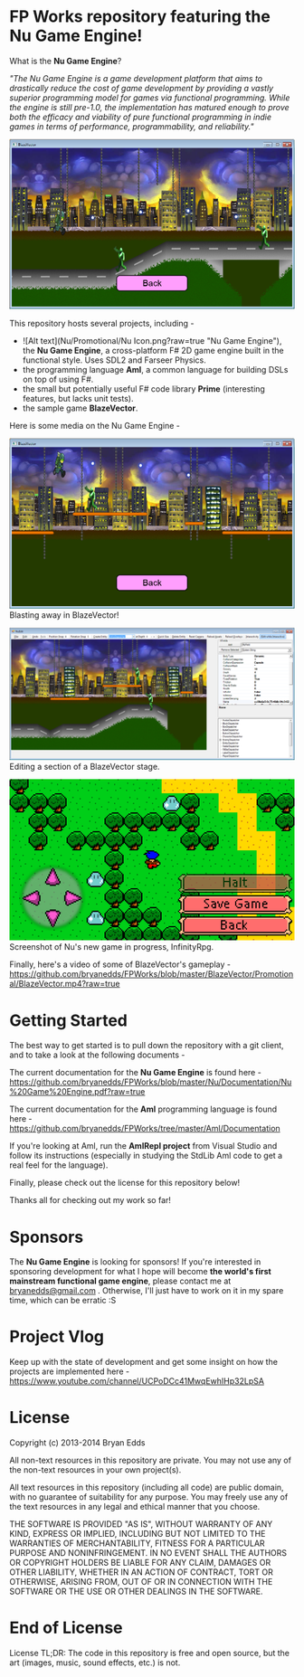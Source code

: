 FP Works repository featuring the Nu Game Engine!
=

What is the **Nu Game Engine**?

*"The Nu Game Engine is a game development platform that aims to drastically reduce the cost of game development by providing a vastly superior programming model for games via functional programming. While the engine is still pre-1.0, the implementation has matured enough to prove both the efficacy and viability of pure functional programming in indie games in terms of performance, programmability, and reliability."*

![Screenshot](BlazeVector/Promotional/BlastingAwayInBlazeVector.png?raw=true "Nu Game Engine demo game BlazeVector")

This repository hosts several projects, including -

- ![Alt text](Nu/Promotional/Nu Icon.png?raw=true "Nu Game Engine"), the **Nu Game Engine**, a cross-platform F# 2D game engine built in the functional style. Uses SDL2 and Farseer Physics.
- the programming language **Aml**, a common language for building DSLs on top of using F#.
- the small but potentially useful F# code library **Prime** (interesting features, but lacks unit tests).
- the sample game **BlazeVector**.

Here is some media on the Nu Game Engine -

![Screenshot](BlazeVector/Promotional/PlayingABitOfBlazeVector.png?raw=true)
Blasting away in BlazeVector!


![Screenshot](BlazeVector/Promotional/EditingASectionOfABlazeVectorStage.png?raw=true)
Editing a section of a BlazeVector stage.


![Screenshot](InfinityRpg/Promotional/InfinityRpg.png?raw=true)
Screenshot of Nu's new game in progress, InfinityRpg.

Finally, here's a video of some of BlazeVector's gameplay - https://github.com/bryanedds/FPWorks/blob/master/BlazeVector/Promotional/BlazeVector.mp4?raw=true

Getting Started
===============

The best way to get started is to pull down the repository with a git client, and to take a look at the following documents -

The current documentation for the **Nu Game Engine** is found here - https://github.com/bryanedds/FPWorks/blob/master/Nu/Documentation/Nu%20Game%20Engine.pdf?raw=true

The current documentation for the **Aml** programming language is found here - https://github.com/bryanedds/FPWorks/tree/master/Aml/Documentation

If you're looking at Aml, run the **AmlRepl project** from Visual Studio and follow its instructions (especially in studying the StdLib Aml code to get a real feel for the language).

Finally, please check out the license for this repository below!

Thanks all for checking out my work so far!

Sponsors
========

The **Nu Game Engine** is looking for sponsors! If you're interested in sponsoring development for what I hope will become **the world's first mainstream functional game engine**, please contact me at bryanedds@gmail.com . Otherwise, I'll just have to work on it in my spare time, which can be erratic :S

Project Vlog
============

Keep up with the state of development and get some insight on how the projects are implemented here - https://www.youtube.com/channel/UCPoDCc41MwqEwhIHp32LpSA

License
=======

Copyright (c) 2013-2014 Bryan Edds

All non-text resources in this repository are private. You may not use any of
the non-text resources in your own project(s).

All text resources in this repository (including all code) are public domain,
with no guarantee of suitability for any purpose. You may freely use any of the
text resources in any legal and ethical manner that you choose.

THE SOFTWARE IS PROVIDED "AS IS", WITHOUT WARRANTY OF ANY KIND, EXPRESS OR
IMPLIED, INCLUDING BUT NOT LIMITED TO THE WARRANTIES OF MERCHANTABILITY,
FITNESS FOR A PARTICULAR PURPOSE AND NONINFRINGEMENT. IN NO EVENT SHALL THE
AUTHORS OR COPYRIGHT HOLDERS BE LIABLE FOR ANY CLAIM, DAMAGES OR OTHER
LIABILITY, WHETHER IN AN ACTION OF CONTRACT, TORT OR OTHERWISE, ARISING FROM,
OUT OF OR IN CONNECTION WITH THE SOFTWARE OR THE USE OR OTHER DEALINGS IN
THE SOFTWARE.

End of License
==============

License TL;DR: The code in this repository is free and open source,
but the art (images, music, sound effects, etc.) is not.
